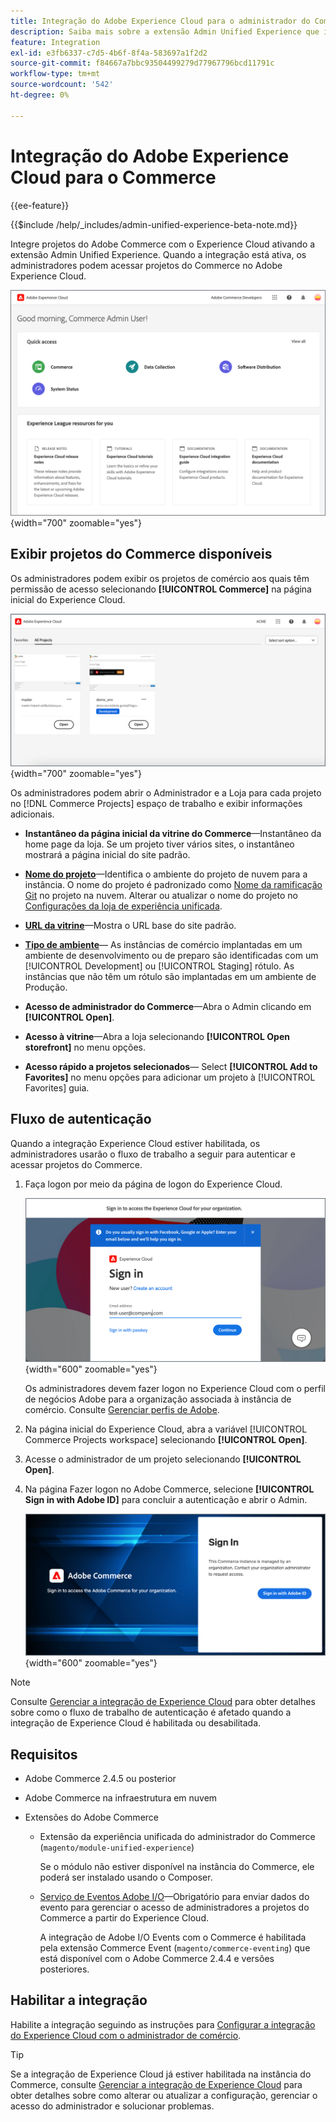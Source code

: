 ```yaml
---
title: Integração do Adobe Experience Cloud para o administrador do Commerce
description: Saiba mais sobre a extensão Admin Unified Experience que integra o Commerce ao Experience Cloud para que os clientes possam acessar projetos do Commerce na página inicial do Experience Cloud.
feature: Integration
exl-id: e3fb6337-c7d5-4b6f-8f4a-583697a1f2d2
source-git-commit: f84667a7bbc93504499279d77967796bcd11791c
workflow-type: tm+mt
source-wordcount: '542'
ht-degree: 0%

---
```


# Integração do Adobe Experience Cloud para o Commerce

{{ee-feature}}

{{$include /help/_includes/admin-unified-experience-beta-note.md}}

Integre projetos do Adobe Commerce com o Experience Cloud ativando a extensão Admin Unified Experience. Quando a integração está ativa, os administradores podem acessar projetos do Commerce no Adobe Experience Cloud.

![Acessar o Commerce na home page do Experience Cloud](./assets/admin-uex-home-page.png){width="700" zoomable="yes"}

## Exibir projetos do Commerce disponíveis

Os administradores podem exibir os projetos de comércio aos quais têm permissão de acesso selecionando **[!UICONTROL Commerce]** na página inicial do Experience Cloud.

![Espaço de trabalho de Projetos do Commerce no Experience Cloud](./assets/admin-uex-commerce-projects-home.png){width="700" zoomable="yes"}

Os administradores podem abrir o Administrador e a Loja para cada projeto no [!DNL Commerce Projects] espaço de trabalho e exibir informações adicionais.

- **Instantâneo da página inicial da vitrine do Commerce**—Instantâneo da home page da loja. Se um projeto tiver vários sites, o instantâneo mostrará a página inicial do site padrão.

- **[Nome do projeto](https://experienceleague.adobe.com/docs/commerce-cloud-service/user-guide/architecture/pro-develop-deploy-workflow.html)**—Identifica o ambiente do projeto de nuvem para a instância. O nome do projeto é padronizado como [Nome da ramificação Git](https://experienceleague.adobe.com/docs/commerce-cloud-service/user-guide/project/console-branches.html) no projeto na nuvem. Alterar ou atualizar o nome do projeto no [Configurações da loja de experiência unificada](admin-unified-experience-integration-manage.md#manage-the-integration-from-the-admin).

- **[URL da vitrine](../stores-purchase/store-urls.md)**—Mostra o URL base do site padrão.

- **[Tipo de ambiente](https://experienceleague.adobe.com/docs/commerce-cloud-service/user-guide/architecture/pro-develop-deploy-workflow.html)**— As instâncias de comércio implantadas em um ambiente de desenvolvimento ou de preparo são identificadas com um [!UICONTROL Development] ou [!UICONTROL Staging] rótulo. As instâncias que não têm um rótulo são implantadas em um ambiente de Produção.

- **Acesso de administrador do Commerce**—Abra o Admin clicando em **[!UICONTROL Open]**.

- **Acesso à vitrine**—Abra a loja selecionando **[!UICONTROL Open storefront]** no menu opções.

- **Acesso rápido a projetos selecionados**— Select **[!UICONTROL Add to Favorites]** no menu opções para adicionar um projeto à [!UICONTROL Favorites] guia.

## Fluxo de autenticação

Quando a integração Experience Cloud estiver habilitada, os administradores usarão o fluxo de trabalho a seguir para autenticar e acessar projetos do Commerce.

1. Faça logon por meio da página de logon do Experience Cloud.

   ![Página de logon do Experience Cloud](./assets/admin-uex-experience-cloud-login.png){width="600" zoomable="yes"}

   Os administradores devem fazer logon no Experience Cloud com o perfil de negócios Adobe para a organização associada à instância de comércio. Consulte [Gerenciar perfis de Adobe](https://helpx.adobe.com/enterprise/using/manage-adobe-profiles.html).

1. Na página inicial do Experience Cloud, abra a variável [!UICONTROL Commerce Projects workspace] selecionando **[!UICONTROL Open]**.

1. Acesse o administrador de um projeto selecionando **[!UICONTROL Open]**.

1. Na página Fazer logon no Adobe Commerce, selecione **[!UICONTROL Sign in with Adobe ID]** para concluir a autenticação e abrir o Admin.

   ![Página de logon do Adobe Commerce](./assets/admin-adobeid-login.png){width="600" zoomable="yes"}

>[!NOTE]
>
>Consulte [Gerenciar a integração de Experience Cloud](admin-unified-experience-integration-manage.md) para obter detalhes sobre como o fluxo de trabalho de autenticação é afetado quando a integração de Experience Cloud é habilitada ou desabilitada.

## Requisitos

- Adobe Commerce 2.4.5 ou posterior
- Adobe Commerce na infraestrutura em nuvem
- Extensões do Adobe Commerce

   - Extensão da experiência unificada do administrador do Commerce (`magento/module-unified-experience`)

     Se o módulo não estiver disponível na instância do Commerce, ele poderá ser instalado usando o Composer.

   - [Serviço de Eventos Adobe I/O](https://developer.adobe.com/commerce/extensibility/events/)—Obrigatório para enviar dados do evento para gerenciar o acesso de administradores a projetos do Commerce a partir do Experience Cloud.

     A integração de Adobe I/O Events com o Commerce é habilitada pela extensão Commerce Event (`magento/commerce-eventing`) que está disponível com o Adobe Commerce 2.4.4 e versões posteriores.

## Habilitar a integração

Habilite a integração seguindo as instruções para [Configurar a integração do Experience Cloud com o administrador de comércio](admin-unified-experience-integration-configure.md).

>[!TIP]
>
>Se a integração de Experience Cloud já estiver habilitada na instância do Commerce, consulte [Gerenciar a integração de Experience Cloud](admin-unified-experience-integration-manage.md) para obter detalhes sobre como alterar ou atualizar a configuração, gerenciar o acesso do administrador e solucionar problemas.
